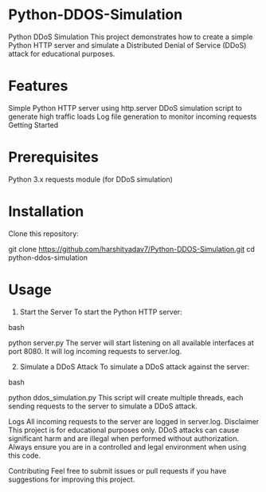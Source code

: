 # Python-DDOS-Simulation

Python DDoS Simulation
This project demonstrates how to create a simple Python HTTP server and simulate a Distributed Denial of Service (DDoS) attack for educational purposes. 


# Features
Simple Python HTTP server using http.server
DDoS simulation script to generate high traffic loads
Log file generation to monitor incoming requests
Getting Started

# Prerequisites
Python 3.x
requests module (for DDoS simulation)

# Installation
Clone this repository:

git clone https://github.com/harshityadav7/Python-DDOS-Simulation.git
cd python-ddos-simulation

# Usage
1. Start the Server
To start the Python HTTP server:

bash 


python server.py
The server will start listening on all available interfaces at port 8080. It will log incoming requests to server.log.

2. Simulate a DDoS Attack
To simulate a DDoS attack against the server:

bash

python ddos_simulation.py
This script will create multiple threads, each sending requests to the server to simulate a DDoS attack.

Logs
All incoming requests to the server are logged in server.log.
Disclaimer
This project is for educational purposes only. DDoS attacks can cause significant harm and are illegal when performed without authorization. Always ensure you are in a controlled and legal environment when using this code.

Contributing
Feel free to submit issues or pull requests if you have suggestions for improving this project.
